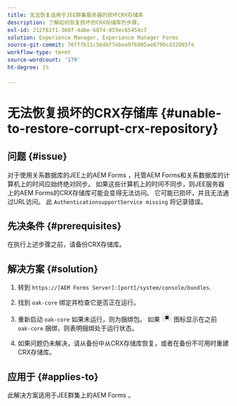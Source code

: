 ```yaml
---
title: 无法恢复适用于JEE群集服务器的损坏CRX存储库
description: 了解如何恢复损坏的CRX存储库的步骤。
exl-id: 212f61f1-360f-4abe-b874-055ec65454c7
solution: Experience Manager, Experience Manager Forms
source-git-commit: 76fffb11c56dbf7ebee9f6805ae0799cd32985fe
workflow-type: tm+mt
source-wordcount: '179'
ht-degree: 1%

---
```


# 无法恢复损坏的CRX存储库 {#unable-to-restore-corrupt-crx-repository}

## 问题 {#issue}

对于使用关系数据库的JEE上的AEM Forms ，托管AEM Forms和关系数据库的计算机上的时间应始终绝对同步。 如果这些计算机上的时间不同步，则JEE服务器上的AEM Forms的CRX存储库可能会变得无法访问。 它可能已损坏，并且无法通过URL访问。 此 `AuthenticationsupportService missing` 将记录错误。

## 先决条件 {#prerequisites}

在执行上述步骤之前，请备份CRX存储库。

## 解决方案 {#solution}

1. 转到  `https://[AEM Forms Server]:[port]/system/console/bundles`.

1. 找到 `oak-core` 绑定并检查它是否正在运行。

1. 重新启动 `oak-core` 如果未运行，则为捆绑包。 如果  ![暂停按钮](/help/forms/using/assets/stop.png) 图标显示在之前 `oak-core` 捆绑，则表明捆绑处于运行状态。

1. 如果问题仍未解决，请从备份中从CRX存储库恢复，或者在备份不可用时重建CRX存储库。


## 应用于 {#applies-to}

此解决方案适用于JEE群集上的AEM Forms 。
